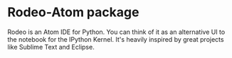 # Rodeo-Atom package

Rodeo is an Atom IDE for Python. You can think of it as an alternative UI to the notebook for the IPython Kernel. It's heavily inspired by great projects like Sublime Text and Eclipse.
